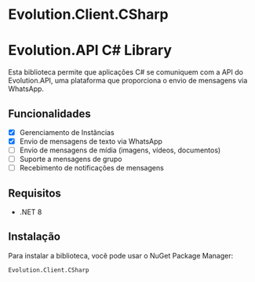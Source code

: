 # Evolution.Client.CSharp

# Evolution.API C# Library

Esta biblioteca permite que aplicações C# se comuniquem com a API do Evolution.API, uma plataforma que proporciona o envio de mensagens via WhatsApp.

## Funcionalidades

- [x] Gerenciamento de Instâncias
- [x] Envio de mensagens de texto via WhatsApp
- [ ] Envio de mensagens de mídia (imagens, vídeos, documentos)
- [ ] Suporte a mensagens de grupo
- [ ] Recebimento de notificações de mensagens

## Requisitos

- .NET 8

## Instalação

Para instalar a biblioteca, você pode usar o NuGet Package Manager:

`Evolution.Client.CSharp`